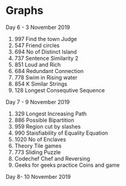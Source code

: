 # Graphs



Day 6 - 3 November 2019 

1. 997 Find the town Judge 
2. 547 Friend circles
3. 694 No of Distinct Island 
4. 737 Sentence Similarity 2
5. 851 Loud and Rich 
6. 684 Redundant Connection
7. 778 Swim in Rising water 
8. 854 K Similar Strings
9. 128 Longest Consequtive Sequence

Day 7 - 9 November 2019 

1. 329 Longest Increasing Path
2. 886 Possible Bipartition
3. 959 Region cut by slashes 
4. 990 Staisfiability of Equality Equation
5. 1020 No of Enclaves
6. Theory Tile games
7. 773 Sliding Puzzle
8. Codechef Chef and Reversing
9. Geeks for geeks practice Coins and game

Day 8- 10 November 2019
